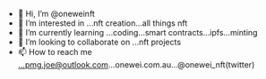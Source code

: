 - 👋 Hi, I’m @oneweinft
- 👀 I’m interested in ...nft creation...all things nft
- 🌱 I’m currently learning ...coding...smart contracts...ipfs...minting  
- 💞️ I’m looking to collaborate on ...nft projects
- 📫 How to reach me ...pmg.joe@outlook.com...onewei.com.au...@onewei_nft(twitter)

<!---
oneweinft/oneweinft is a ✨ special ✨ repository because its `README.md` (this file) appears on your GitHub profile.
You can click the Preview link to take a look at your changes.
--->
